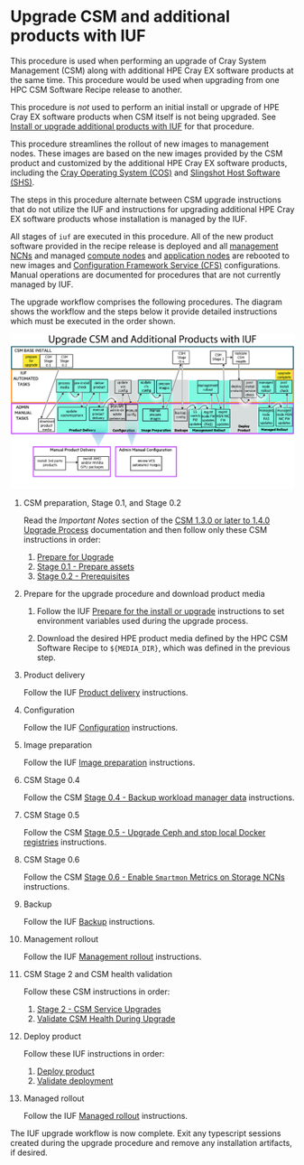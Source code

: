 # Upgrade CSM and additional products with IUF

This procedure is used when performing an upgrade of Cray System Management (CSM) along with
additional HPE Cray EX software products at the same time. This procedure would be used when
upgrading from one HPC CSM Software Recipe release to another.

This procedure is _not_ used to perform an initial install or upgrade of HPE Cray EX software products
when CSM itself is not being upgraded. See
[Install or upgrade additional products with IUF](install_or_upgrade_additional_products_with_iuf.md) for that procedure.

This procedure streamlines the rollout of new images to management nodes. These images are based
on the new images provided by the CSM product and customized by the additional HPE Cray EX software
products, including the [Cray Operating System (COS)](../../../glossary.md#cray-operating-system-cos)
and [Slingshot Host Software (SHS)](../../../glossary.md#slingshot-host-software-shs).

The steps in this procedure alternate between CSM upgrade instructions that do not utilize the IUF
and instructions for upgrading additional HPE Cray EX software products whose installation is
managed by the IUF.

All stages of `iuf` are executed in this procedure. All of the new product software provided in the
recipe release is deployed and all [management NCNs](../../../glossary.md#management-nodes) and managed
[compute nodes](../../../glossary.md#compute-node-cn) and [application nodes](../../../glossary.md#application-node-an) are
rebooted to new images and [Configuration Framework Service (CFS)](../../../glossary.md#configuration-framework-service-cfs)
configurations. Manual operations are documented for procedures that are not currently managed by IUF.

The upgrade workflow comprises the following procedures. The diagram shows the workflow and
the steps below it provide detailed instructions which must be executed in the order shown.

![Upgrade CSM and additional products with IUF](../../../img/operations/diagram_csm_stack_upgrade_14_04142023.png)

1. CSM preparation, Stage 0.1, and Stage 0.2

   Read the _Important Notes_ section of the
   [CSM 1.3.0 or later to 1.4.0 Upgrade Process](../../../upgrade/Upgrade_Management_Nodes_and_CSM_Services.md)
   documentation and then follow only these CSM instructions in order:

   1. [Prepare for Upgrade](../../../upgrade/prepare_for_upgrade.md)
   1. [Stage 0.1 - Prepare assets](../../../upgrade/Stage_0_Prerequisites.md#stage-01---prepare-assets)
   1. [Stage 0.2 - Prerequisites](../../../upgrade/Stage_0_Prerequisites.md#stage-02---prerequisites)

1. Prepare for the upgrade procedure and download product media

   1. Follow the IUF [Prepare for the install or upgrade](preparation.md) instructions to set
      environment variables used during the upgrade process.

   1. Download the desired HPE product media defined by the HPC CSM Software Recipe to `${MEDIA_DIR}`, which was defined in the previous step.

1. Product delivery

   Follow the IUF [Product delivery](product_delivery.md) instructions.

1. Configuration

   Follow the IUF [Configuration](configuration.md) instructions.

1. Image preparation

   Follow the IUF [Image preparation](image_preparation.md) instructions.

1. CSM Stage 0.4

   Follow the CSM
   [Stage 0.4 - Backup workload manager data](../../../upgrade/Stage_0_Prerequisites.md#stage-04---backup-workload-manager-data)
   instructions.

1. CSM Stage 0.5

   Follow the CSM
   [Stage 0.5 - Upgrade Ceph and stop local Docker registries](../../../upgrade/Stage_0_Prerequisites.md#stage-05---upgrade-ceph-and-stop-local-docker-registries)
   instructions.

1. CSM Stage 0.6

   Follow the CSM
   [Stage 0.6 - Enable `Smartmon` Metrics on Storage NCNs](../../../upgrade/Stage_0_Prerequisites.md#stage-06---enable-smartmon-metrics-on-storage-ncns)
   instructions.

1. Backup

   Follow the IUF [Backup](backup.md) instructions.

1. Management rollout

   Follow the IUF [Management rollout](management_rollout.md) instructions.

1. CSM Stage 2 and CSM health validation

   Follow these CSM instructions in order:

   1. [Stage 2 - CSM Service Upgrades](../../../upgrade/Stage_2.md)
   1. [Validate CSM Health During Upgrade](../../../upgrade/Validate_CSM_Health_During_Upgrade.md)

1. Deploy product

   Follow these IUF instructions in order:

   1. [Deploy product](deploy_product.md)
   1. [Validate deployment](validate_deployment.md)

1. Managed rollout

   Follow the IUF [Managed rollout](managed_rollout.md) instructions.

The IUF upgrade workflow is now complete. Exit any typescript sessions created during the upgrade
procedure and remove any installation artifacts, if desired.
